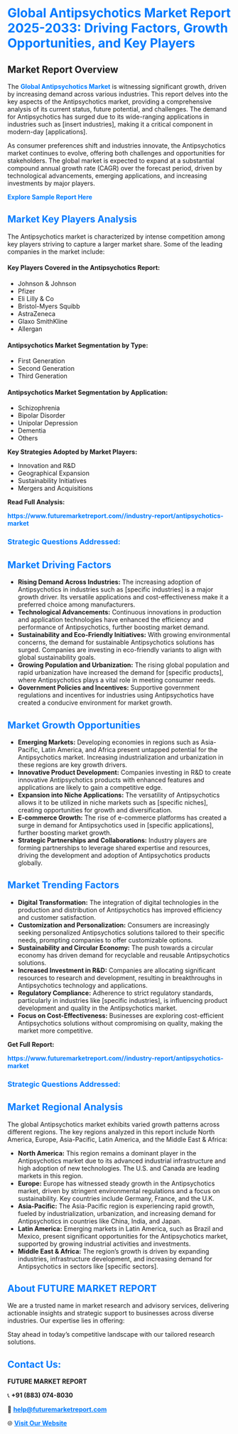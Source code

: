 <h1 style="color: #007BFF;">Global Antipsychotics Market Report 2025-2033: Driving Factors, Growth Opportunities, and Key Players</h1>

<section id="overview">
<h2>Market Report Overview</h2>
<p>The <a href="https://www.futuremarketreport.com//industry-report/antipsychotics-market" style="color: #007BFF; text-decoration: none;"><strong>Global Antipsychotics Market</strong></a> is witnessing significant growth, driven by increasing demand across various industries. This report delves into the key aspects of the Antipsychotics market, providing a comprehensive analysis of its current status, future potential, and challenges. The demand for Antipsychotics has surged due to its wide-ranging applications in industries such as [insert industries], making it a critical component in modern-day [applications].</p>
<p>As consumer preferences shift and industries innovate, the Antipsychotics market continues to evolve, offering both challenges and opportunities for stakeholders. The global market is expected to expand at a substantial compound annual growth rate (CAGR) over the forecast period, driven by technological advancements, emerging applications, and increasing investments by major players.</p>
</section>

<section id="overview">
<p><a href="https://www.futuremarketreport.com//request-sample/reportId=50089" style="color: #007BFF; text-decoration: none;"><strong>Explore Sample Report Here</strong></a></p>
</section>

<section id="key-players">
<h2 style="color: #007BFF;">Market Key Players Analysis</h2>
<p>The Antipsychotics market is characterized by intense competition among key players striving to capture a larger market share. Some of the leading companies in the market include:</p>
<h4>Key Players Covered in the Antipsychotics Report:</h4>
<ul><li>Johnson &amp; Johnson</li><li>Pfizer</li><li>Eli Lilly &amp; Co</li><li>Bristol-Myers Squibb</li><li>AstraZeneca</li><li>Glaxo SmithKline</li><li>Allergan</li></ul>
<h4>Antipsychotics Market Segmentation by Type:</h4>
<ul><li>First Generation</li><li>Second Generation</li><li>Third Generation</li></ul>

<h4>Antipsychotics Market Segmentation by Application:</h4>
<ul><li>Schizophrenia</li><li>Bipolar Disorder</li><li>Unipolar Depression</li><li>Dementia</li><li>Others</li></ul>
<p><strong>Key Strategies Adopted by Market Players:</strong></p>
<ul>
<li>Innovation and R&D</li>
<li>Geographical Expansion</li>
<li>Sustainability Initiatives</li>
<li>Mergers and Acquisitions</li>
</ul>
</section>

<section>
<p><strong>Read Full Analysis: </strong></p><a href="https://www.futuremarketreport.com//industry-report/antipsychotics-market" style="color: #007BFF; text-decoration: none;"><strong>https://www.futuremarketreport.com//industry-report/antipsychotics-market</strong></a>
<h3 style="color: #007BFF;">Strategic Questions Addressed:</h3>
</section>

<section id="driving-factors">
<h2 style="color: #007BFF;">Market Driving Factors</h2>
<ul>
<li><strong>Rising Demand Across Industries:</strong> The increasing adoption of Antipsychotics in industries such as [specific industries] is a major growth driver. Its versatile applications and cost-effectiveness make it a preferred choice among manufacturers.</li>
<li><strong>Technological Advancements:</strong> Continuous innovations in production and application technologies have enhanced the efficiency and performance of Antipsychotics, further boosting market demand.</li>
<li><strong>Sustainability and Eco-Friendly Initiatives:</strong> With growing environmental concerns, the demand for sustainable Antipsychotics solutions has surged. Companies are investing in eco-friendly variants to align with global sustainability goals.</li>
<li><strong>Growing Population and Urbanization:</strong> The rising global population and rapid urbanization have increased the demand for [specific products], where Antipsychotics plays a vital role in meeting consumer needs.</li>
<li><strong>Government Policies and Incentives:</strong> Supportive government regulations and incentives for industries using Antipsychotics have created a conducive environment for market growth.</li>
</ul>
</section>

<section id="growth-opportunities">
<h2 style="color: #007BFF;">Market Growth Opportunities</h2>
<ul>
<li><strong>Emerging Markets:</strong> Developing economies in regions such as Asia-Pacific, Latin America, and Africa present untapped potential for the Antipsychotics market. Increasing industrialization and urbanization in these regions are key growth drivers.</li>
<li><strong>Innovative Product Development:</strong> Companies investing in R&D to create innovative Antipsychotics products with enhanced features and applications are likely to gain a competitive edge.</li>
<li><strong>Expansion into Niche Applications:</strong> The versatility of Antipsychotics allows it to be utilized in niche markets such as [specific niches], creating opportunities for growth and diversification.</li>
<li><strong>E-commerce Growth:</strong> The rise of e-commerce platforms has created a surge in demand for Antipsychotics used in [specific applications], further boosting market growth.</li>
<li><strong>Strategic Partnerships and Collaborations:</strong> Industry players are forming partnerships to leverage shared expertise and resources, driving the development and adoption of Antipsychotics products globally.</li>
</ul>
</section>

<section id="trending-factors">
<h2 style="color: #007BFF;">Market Trending Factors</h2>
<ul>
<li><strong>Digital Transformation:</strong> The integration of digital technologies in the production and distribution of Antipsychotics has improved efficiency and customer satisfaction.</li>
<li><strong>Customization and Personalization:</strong> Consumers are increasingly seeking personalized Antipsychotics solutions tailored to their specific needs, prompting companies to offer customizable options.</li>
<li><strong>Sustainability and Circular Economy:</strong> The push towards a circular economy has driven demand for recyclable and reusable Antipsychotics solutions.</li>
<li><strong>Increased Investment in R&D:</strong> Companies are allocating significant resources to research and development, resulting in breakthroughs in Antipsychotics technology and applications.</li>
<li><strong>Regulatory Compliance:</strong> Adherence to strict regulatory standards, particularly in industries like [specific industries], is influencing product development and quality in the Antipsychotics market.</li>
<li><strong>Focus on Cost-Effectiveness:</strong> Businesses are exploring cost-efficient Antipsychotics solutions without compromising on quality, making the market more competitive.</li>
</ul>
</section>

<section>
<p><strong>Get Full Report: </strong></p><a href="https://www.futuremarketreport.com//industry-report/antipsychotics-market" style="color: #007BFF; text-decoration: none;"><strong>https://www.futuremarketreport.com//industry-report/antipsychotics-market</strong></a>
<h3 style="color: #007BFF;">Strategic Questions Addressed:</h3>
</section>


<section id="regional-analysis">
<h2 style="color: #007BFF;">Market Regional Analysis</h2>
<p>The global Antipsychotics market exhibits varied growth patterns across different regions. The key regions analyzed in this report include North America, Europe, Asia-Pacific, Latin America, and the Middle East & Africa:</p>
<ul>
<li><strong>North America:</strong> This region remains a dominant player in the Antipsychotics market due to its advanced industrial infrastructure and high adoption of new technologies. The U.S. and Canada are leading markets in this region.</li>
<li><strong>Europe:</strong> Europe has witnessed steady growth in the Antipsychotics market, driven by stringent environmental regulations and a focus on sustainability. Key countries include Germany, France, and the U.K.</li>
<li><strong>Asia-Pacific:</strong> The Asia-Pacific region is experiencing rapid growth, fueled by industrialization, urbanization, and increasing demand for Antipsychotics in countries like China, India, and Japan.</li>
<li><strong>Latin America:</strong> Emerging markets in Latin America, such as Brazil and Mexico, present significant opportunities for the Antipsychotics market, supported by growing industrial activities and investments.</li>
<li><strong>Middle East & Africa:</strong> The region’s growth is driven by expanding industries, infrastructure development, and increasing demand for Antipsychotics in sectors like [specific sectors].</li>
</ul>
</section>

<footer>
<h2 style="color: #007BFF;">About FUTURE MARKET REPORT</h2>
<p>We are a trusted name in market research and advisory services, delivering actionable insights and strategic support to businesses across diverse industries. Our expertise lies in offering:</p>

<p>Stay ahead in today’s competitive landscape with our tailored research solutions.</p>

<h2 style="color: #007BFF;">Contact Us:</h2>
<p><strong>FUTURE MARKET REPORT</strong></p>
<p>📞 <strong>+91 (883) 074-8030</strong></p>
<p>📧 <strong><a href="mailto:help@futuremarketreport.com" style="color: #007BFF;">help@futuremarketreport.com</a></strong></p>
<p>🌐 <strong><a href="https://www.futuremarketreport.com/" style="color: #007BFF;">Visit Our Website</a></strong></p>
</footer>